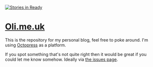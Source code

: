 [![Stories in Ready](https://badge.waffle.io/wolfy87/oli.me.uk.png?label=ready&title=Ready)](https://waffle.io/wolfy87/oli.me.uk)
# [Oli.me.uk](http://oli.me.uk/)

This is the repository for my personal blog, feel free to poke around. I'm using [Octopress](http://octopress.org/) as a platform.

If you spot something that's not quite right then it would be great if you could let me know somehow. Ideally via [the issues page](https://github.com/Wolfy87/oli.me.uk/issues).
